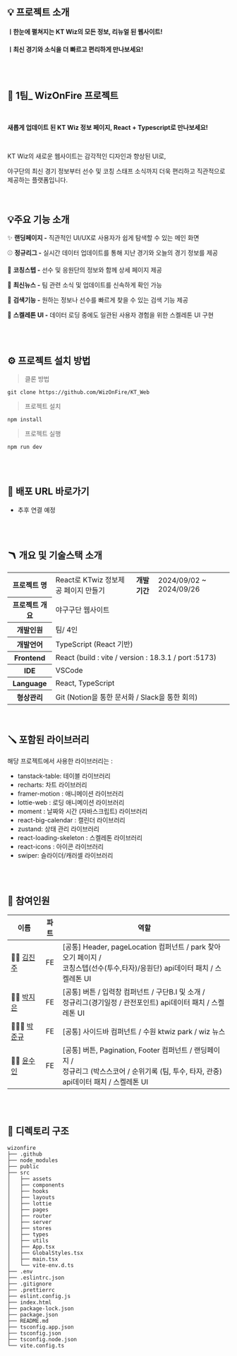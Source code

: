 
</br>

## 💡 프로젝트 소개

#### ㅣ한눈에 펼쳐지는 KT Wiz의 모든 정보, 리뉴얼 된 웹사이트!

#### ㅣ최신 경기와 소식을 더 빠르고 편리하게 만나보세요!

## </br></br> 🥎 1팀_ WizOnFire 프로젝트 

<br/>

**새롭게 업데이트 된 KT Wiz 정보 페이지, React + Typescript로 만나보세요!** 

<br/>

 KT Wiz의 새로운 웹사이트는 감각적인 디자인과 향상된 UI로, <br/>
 
야구단의 최신 경기 정보부터 선수 및 코칭 스태프 소식까지 더욱 편리하고 직관적으로 제공하는 플랫폼입니다. 
</br></br></br>

## 💡주요 기능 소개

✨ **랜딩페이지 -** 직관적인 UI/UX로 사용자가 쉽게 탐색할 수 있는 메인 화면

⚾ **정규리그 -** 실시간 데이터 업데이트를 통해 지난 경기와 오늘의 경기 정보를 제공

🧢 **코칭스텝 -** 선수 및 응원단의 정보와 함께 상세 페이지 제공

📰 **최신뉴스 -** 팀 관련 소식 및 업데이트를 신속하게 확인 가능

🔎 **검색기능 -** 원하는 정보나 선수를 빠르게 찾을 수 있는 검색 기능 제공

💭 **스켈레톤 UI -** 데이터 로딩 중에도 일관된 사용자 경험을 위한 스켈레톤 UI 구현

</br></br>

## ⚙️ 프로젝트 설치 방법

> 클론 방법

`git clone https://github.com/WizOnFire/KT_Web`

> 프로젝트 설치

`npm install`

> 프로젝트 실행

`npm run dev`

</br></br>

## 🔗 배포 URL 바로가기

-  추후 연결 예정

</br></br>

## 🪃 개요 및 기술스택 소개

<table>
    <tr>
        <th>프로젝트 명</th>
        <td>React로 KTwiz 정보제공 페이지 만들기</td>
        <th>개발기간</th>
        <td>2024/09/02 ~ 2024/09/26</td>
    </tr>
    <tr>
        <th>프로젝트 개요</th>
        <td colspan="3"> 야구구단 웹사이트</td>
    </tr>
    <tr>
        <th>개발인원</th>
        <td colspan="3">팀/ 4인 </td>
    </tr>
    <tr>
        <th>개발언어</th>
        <td colspan="3">TypeScript (React 기반)</td>
    </tr>
     <tr>
        <th>Frontend</th>
        <td colspan="3"> React (build : vite / version : 18.3.1 / port :5173)</td>
    </tr>
    <tr>
        <th>IDE</th>
        <td colspan="3">VSCode</td>
    </tr>
    <tr>
        <th>Language</th>
        <td colspan="3">React, TypeScript</td>
    </tr>
     <tr>
        <th>형상관리</th>
        <td colspan="3">Git (Notion을 통한 문서화 / Slack을 통한 회의)</td>
    </tr>
</table>

</br>

## 🪛 포함된 라이브러리 

해당 프로젝트에서 사용한 라이브러리는 :  

- tanstack-table: 테이블 라이브러리
- recharts: 차트 라이브러리
- framer-motion : 애니메이션 라이브러리
- lottie-web : 로딩 애니메이션 라이브러리
- moment : 날짜와 시간 (자바스크립트) 라이브러리
- react-big-calendar : 캘린더 라이브러리
- zustand: 상태 관리 라이브러리
- react-loading-skeleton : 스켈레톤 라이브러리
- react-icons : 아이콘 라이브러리
- swiper: 슬라이더/캐러셀 라이브러리

</br></br>

## 🧗 **참여인원**

| 이름   |  파트  | 역할                                                                                          |
| ------ | :----: | --------------------------------------------------------------------------------------------- |
| 👧🏻 [김진주](https://github.com/jinjukimink) |   FE   | [공통] Header, pageLocation 컴퍼넌트 / park 찾아오기 페이지 / <br> 코칭스텝(선수(투수,타자)/응원단) api데이터 패치 / 스켈레톤 UI          |
| 👧🏻 [박지은](https://github.com/jieunpark626) |   FE   | [공통] 버튼 / 입력창 컴퍼넌트 / 구단B.I 및 소개 / <br> 정규리그(경기일정 / 관전포인트)  api데이터 패치 / 스켈레톤 UI   |
| 🧔🏻‍♂️ [박준규](https://github.com/1dontknowwhatyouwant) |   FE   | [공통] 사이드바 컴퍼넌트 / 수원 ktwiz park / wiz 뉴스                                |
| 👧🏻 [윤수인](https://github.com/ddu2ni) |   FE   | [공통] 버튼, Pagination, Footer 컴퍼넌트 / 랜딩페이지 / <br> 정규리그 (박스스코어 / 순위기록  (팀, 투수, 타자, 관중) api데이터 패치 / 스켈레톤 UI   |

</br></br>

## 📂 디렉토리 구조

```
wizonfire
├── .github
├── node_modules
├── public
├── src
│   ├── assets
│   ├── components
│   ├── hooks
│   ├── layouts
│   ├── lottie
│   ├── pages
│   ├── router
│   ├── server
│   ├── stores
│   ├── types
│   ├── utils
│   ├── App.tsx
│   ├── GlobalStyles.tsx
│   ├── main.tsx
│   └── vite-env.d.ts
├── .env
├── .eslintrc.json
├── .gitignore
├── .prettierrc
├── eslint.config.js
├── index.html
├── package-lock.json
├── package.json
├── README.md
├── tsconfig.app.json
├── tsconfig.json
├── tsconfig.node.json
└── vite.config.ts
```




